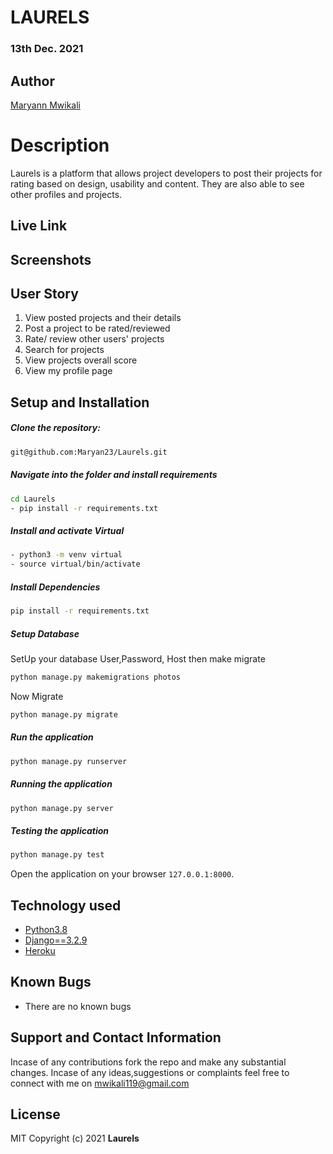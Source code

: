 # LAURELS
### 13th Dec. 2021
## Author 
[Maryann Mwikali](https://github.com/Maryan23)
# Description 
Laurels is a platform that allows project developers to post their projects for rating based on design, usability and content. They are also able to see other  profiles and projects.
##  Live Link

## Screenshots


## User Story 
1. View posted projects and their details
2. Post a project to be rated/reviewed
3. Rate/ review other users' projects
4. Search for projects 
5. View projects overall score
6. View my profile page


## Setup and Installation 
##### Clone the repository: 
 ```bash
git@github.com:Maryan23/Laurels.git
```
##### Navigate into the folder and install requirements 
 ```bash
cd Laurels
 - pip install -r requirements.txt
```
##### Install and activate Virtual 
 ```bash
- python3 -m venv virtual
- source virtual/bin/activate
```
##### Install Dependencies 
 ```bash
 pip install -r requirements.txt
```
##### Setup Database 
  SetUp your database User,Password, Host then make migrate
 ```bash
python manage.py makemigrations photos
 ```
 Now Migrate
 ```bash
 python manage.py migrate
```
##### Run the application 
 ```bash
 python manage.py runserver
```
##### Running the application 
 ```bash
 python manage.py server
```
##### Testing the application 
 ```bash
 python manage.py test
```
Open the application on your browser `127.0.0.1:8000`.
## Technology used 
* [Python3.8](https://www.python.org/)
* [Django==3.2.9](https://docs.djangoproject.com/en/2.2/)
* [Heroku](https://heroku.com)
## Known Bugs 
* There are no known bugs
## Support and Contact Information
Incase of any contributions fork the repo and make any substantial changes.
Incase of any ideas,suggestions or complaints feel free to connect with me on mwikali119@gmail.com 

## License
MIT
Copyright (c) 2021 **Laurels**